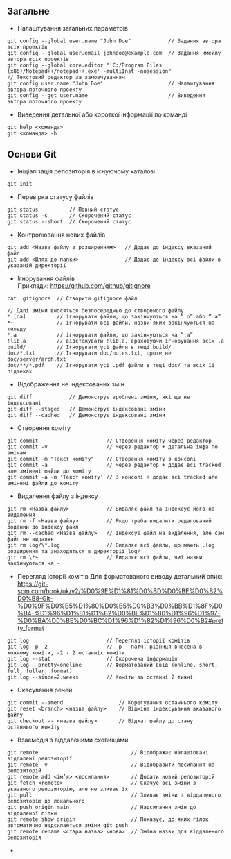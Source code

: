 

## Загальне

- Налаштування загальних параметрів
~~~
git config --global user.name "John Doe"            // Задання автора всіх проектів
git config --global user.email johndoe@example.com  // Задання имейлу автора всіх проектів
git config --global core.editor "'C:/Program Files (x86)/Notepad++/notepad++.exe' -multiInst -nosession"                      // Текстовий редактор за замовчуванням
git config user.name "John Doe"                     // Налаштування автора поточного проекту
git config --get user.name                          // Виведення автора поточного проекту
~~~

- Виведення детальної або короткої інформації по команді
~~~
git help <команда>
git <команда> -h
~~~

## Основи Git
- Ініціалізація репозиторія в існуючому каталозі
~~~
git init
~~~

- Перевірка статусу файлів
~~~
git status          // Повний статус
git status -s       // Скорочений статус
git status --short  // Скорочений статус
~~~

- Контролювання нових файлів
~~~
git add <Назва файлу з розширенням>   // Додає до індексу вказаний файл
git add <Шлях до папки>               // Додає до індексу всі файли в указаній директорії
~~~

- Ігнорування файлів   
Приклади: https://github.com/github/gitignore
~~~
cat .gitignore  // Створити gitignore файл

// Далі зміни вносяться безпосередньо до створеного файлу
*.[oa]          // ігнорувати файли, що закінчуються на “.o” або “.a”
*~              // ігнорувати всі файли, назви яких закінчуються на тильду
*.a             // ігнорувати файли, що закінчуються на “.a”
!lib.a          // відстежувати !lib.a, враховуючи ігнорування всіх .а
build/          // Ігнорувати усі файли в теці build/
doc/*.txt       // Ігнорувати doc/notes.txt, проте не doc/server/arch.txt
doc/**/*.pdf    // Ігнорувати усі .pdf файли в теці doc/ та всіх її підтеках
~~~

- Відображення не індексованих змін
~~~
git diff            // Демонструє зроблені зміни, які ще не індексовані
git diff --staged   // Демонструє індексовані зміни
git diff --cached   // Демонструє індексовані зміни
~~~

- Створення коміту
~~~
git commit                      // Створення коміту через редактор
git commit -v                   // Через редактор + детальна інфа по змінам
git commit -m "Текст коміту"    // Створення коміту з консолі
git commit -a                   // Через редактор + додає всі tracked але змінені файли до коміту
git commit -a -m 'Текст коміту' // З консолі + додає всі tracked але змінені файли до коміту
~~~

- Видалення файлу з індексу
~~~
git rm <Назва файлу>            // Видаляє файл та індексує його на видалення
git rm -f <Назва файлу>         // Якщо треба видалити редагований доданий до індексу файл
git rm --cached <Назва файлу>   // Індексує файл на видалення, але сам файл не видаляє
git rm log/\*.log               // Видаляє всі файли, що мають .log розширення та знаходяться в директорії log/
git rm \*~                      // Видаляє всі файли, чиї назви закінчуються на ~
~~~

- Перегляд історії комітів
Для форматованого виводу детальний опис: https://git-scm.com/book/uk/v2/%D0%9E%D1%81%D0%BD%D0%BE%D0%B2%D0%B8-Git-%D0%9F%D0%B5%D1%80%D0%B5%D0%B3%D0%BB%D1%8F%D0%B4-%D1%96%D1%81%D1%82%D0%BE%D1%80%D1%96%D1%97-%D0%BA%D0%BE%D0%BC%D1%96%D1%82%D1%96%D0%B2#pretty_format 
~~~
git log                         // Перегляд історії комітів
git log -p -2                   // -p - патч, різниця внесена в кожному коміти, -2 - 2 останніх коміти
git log --stat                  // Скорочена інформація 
git log --pretty=oneline        // Форматований ввід (online, short, full, fuller, format)
git log --since=2.weeks         // Коміти за останні 2 тижні
~~~

- Скасування речей
~~~
git commit --amend                  // Корегування останнього коміту
git reset <branch> <назва файлу>    // Відміна індексування вказаного файлу
git checkout -- <назва файлу>       // Відкат файлу до стану останнього коміту
~~~

- Взаємодія з віддаленими сховищами
~~~
git remote                              // Відображає налаштовані віддалені репозиторії
git remote -v                           // Відобразити посилання на репозиторій
git remote add <ім’я> <посилання>       // Додати новий репозиторій
git fetch <remote>                      // Скачує всі зміни з указаного репозиторію, але не зливає їх
git pull                                // Зливає зміни з віддаленого репозиторію до локального
git push origin main                    // Надсилання змін до віддаленої гілки
git remote show origin                  // Показує, до яких гілок автоматично надсилаються зміни git push
git remote rename <стара назва> <нова>  // Зміна назви для віддаленого репозиторія
~~~

- 
~~~

~~~